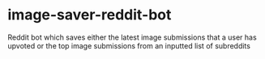 # image-saver-reddit-bot
Reddit bot which saves either the latest image submissions that a user has upvoted or the top image submissions from an inputted list of subreddits
